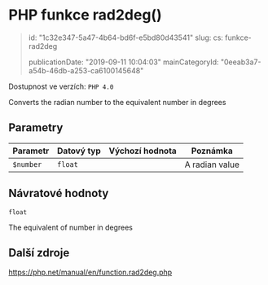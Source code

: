 PHP funkce rad2deg()
====================

> id: "1c32e347-5a47-4b64-bd6f-e5bd80d43541"
> slug:
> 	cs: funkce-rad2deg
> 
> publicationDate: "2019-09-11 10:04:03"
> mainCategoryId: "0eeab3a7-a54b-46db-a253-ca6100145648"

Dostupnost ve verzích: `PHP 4.0`

Converts the radian number to the equivalent number in degrees


Parametry
--------------

| Parametr | Datový typ | Výchozí hodnota | Poznámka |
|-----|-----|-----|-----|
| `$number` | `float` |  | A radian value |


Návratové hodnoty
----------------

`float`

The equivalent of number in degrees

Další zdroje
------------

https://php.net/manual/en/function.rad2deg.php
